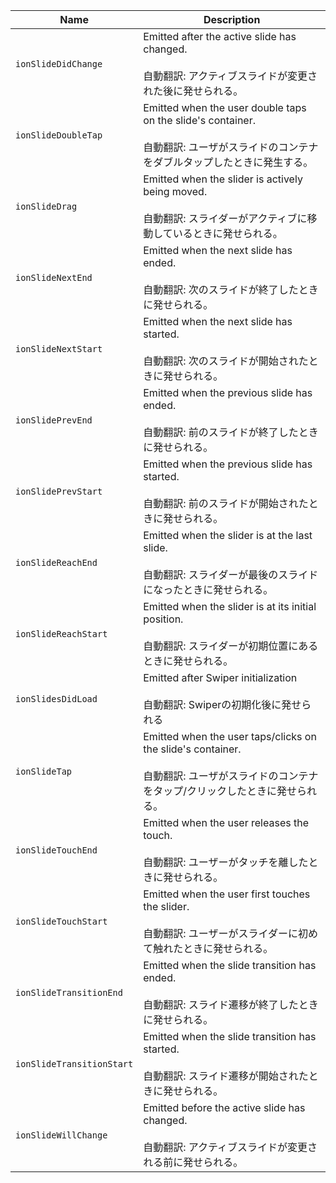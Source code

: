 
| Name | Description |
| --- | --- |
| `ionSlideDidChange` | Emitted after the active slide has changed.<br /><br />自動翻訳: アクティブスライドが変更された後に発せられる。 |
| `ionSlideDoubleTap` | Emitted when the user double taps on the slide's container.<br /><br />自動翻訳: ユーザがスライドのコンテナをダブルタップしたときに発生する。 |
| `ionSlideDrag` | Emitted when the slider is actively being moved.<br /><br />自動翻訳: スライダーがアクティブに移動しているときに発せられる。 |
| `ionSlideNextEnd` | Emitted when the next slide has ended.<br /><br />自動翻訳: 次のスライドが終了したときに発せられる。 |
| `ionSlideNextStart` | Emitted when the next slide has started.<br /><br />自動翻訳: 次のスライドが開始されたときに発せられる。 |
| `ionSlidePrevEnd` | Emitted when the previous slide has ended.<br /><br />自動翻訳: 前のスライドが終了したときに発せられる。 |
| `ionSlidePrevStart` | Emitted when the previous slide has started.<br /><br />自動翻訳: 前のスライドが開始されたときに発せられる。 |
| `ionSlideReachEnd` | Emitted when the slider is at the last slide.<br /><br />自動翻訳: スライダーが最後のスライドになったときに発せられる。 |
| `ionSlideReachStart` | Emitted when the slider is at its initial position.<br /><br />自動翻訳: スライダーが初期位置にあるときに発せられる。 |
| `ionSlidesDidLoad` | Emitted after Swiper initialization<br /><br />自動翻訳: Swiperの初期化後に発せられる |
| `ionSlideTap` | Emitted when the user taps/clicks on the slide's container.<br /><br />自動翻訳: ユーザがスライドのコンテナをタップ/クリックしたときに発せられる。 |
| `ionSlideTouchEnd` | Emitted when the user releases the touch.<br /><br />自動翻訳: ユーザーがタッチを離したときに発せられる。 |
| `ionSlideTouchStart` | Emitted when the user first touches the slider.<br /><br />自動翻訳: ユーザーがスライダーに初めて触れたときに発せられる。 |
| `ionSlideTransitionEnd` | Emitted when the slide transition has ended.<br /><br />自動翻訳: スライド遷移が終了したときに発せられる。 |
| `ionSlideTransitionStart` | Emitted when the slide transition has started.<br /><br />自動翻訳: スライド遷移が開始されたときに発せられる。 |
| `ionSlideWillChange` | Emitted before the active slide has changed.<br /><br />自動翻訳: アクティブスライドが変更される前に発せられる。 |

